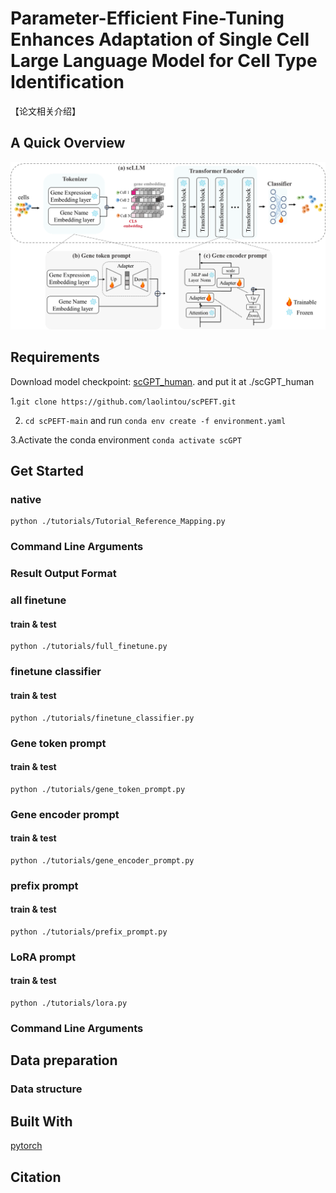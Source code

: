 # Parameter-Efficient Fine-Tuning Enhances Adaptation of Single Cell Large Language Model for Cell Type Identification
【论文相关介绍】
## A Quick Overview
![overview](IMG/overview.png)

## Requirements
Download model checkpoint: [scGPT_human](https://drive.google.com/drive/folders/1oWh_-ZRdhtoGQ2Fw24HP41FgLoomVo-y). and put it at ./scGPT_human

  1.``` git clone https://github.com/laolintou/scPEFT.git ```
  
  2. ```cd scPEFT-main``` and run ```conda env create -f environment.yaml```

  3.Activate the conda environment ```conda activate scGPT```
## Get Started
### native 
```
python ./tutorials/Tutorial_Reference_Mapping.py
```
### Command Line Arguments

### Result Output Format
### all finetune
#### train & test
```
python ./tutorials/full_finetune.py
```
### finetune classifier
#### train & test
```
python ./tutorials/finetune_classifier.py
```
### Gene token prompt
#### train & test
```
python ./tutorials/gene_token_prompt.py
```
### Gene encoder prompt
#### train & test
```
python ./tutorials/gene_encoder_prompt.py
```
### prefix prompt
#### train & test
```
python ./tutorials/prefix_prompt.py
```
### LoRA prompt
#### train & test
```
python ./tutorials/lora.py
```
### Command Line Arguments
## Data preparation
### Data structure

## Built With
[pytorch](https://pytorch.org/)
## Citation
